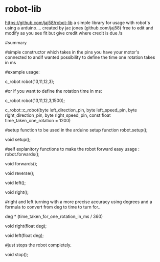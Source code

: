# robot-lib
https://github.com/jaj58/robot-lib
  a simple library for usage with robot's using a arduino....
  created by jac jones (github.com/jaj58)
  free to edit and modify as you see fit but give credit where credit is due /s

#summary

#simple constructor which takes in the pins you have your motor's connected to andif wanted possibility to define the time one rotation takes in ms

#example usage:

c_robot robot(13,11,12,3);

#or if you want to define the rotation time in ms:

c_robot robot(13,11,12,3,1500);

c_robot::c_robot(byte left_direction_pin, byte left_speed_pin, byte right_direction_pin,
  byte right_speed_pin, const float time_taken_one_rotation = 1200)

#setup function to be used in the arduino setup function robot.setup();

void setup();

#self explanitory functions to make the robot forward easy usage : robot.forwards();

void forwards();

void reverse();

void left();

void right();

#right and left turning with a more precise accuracy using degrees and a formula to convert from deg to time to turn for..

deg * (time_taken_for_one_rotation_in_ms / 360)

void right(float deg);

void left(float deg);

#just stops the robot completely.

void stop();
